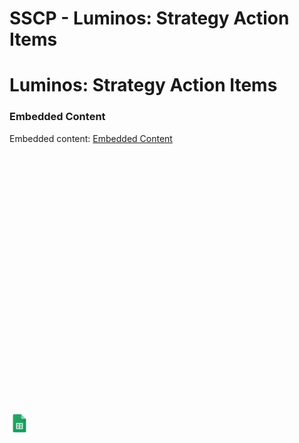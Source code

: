 # SSCP - Luminos: Strategy Action Items

# Luminos: Strategy Action Items

[](https://drive.google.com/open?id=1yzU9W4uhHT_mv7Fc_a-90wiXGq4qs3xqYtJBTYRkuYg)

### Embedded Content

Embedded content: [Embedded Content]()

<iframe width="100%" height="400" src="" frameborder="0"></iframe>

![](../../../../assets/sheets_32dp.png)

